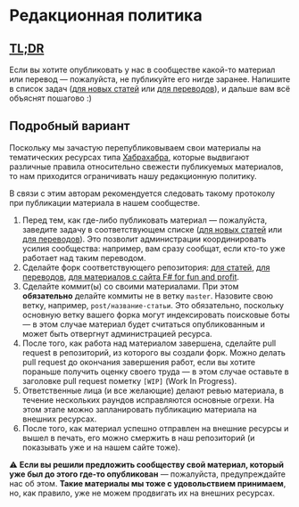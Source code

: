Редакционная политика
=====================

[TL;DR][tldr]
-------------

Если вы хотите опубликовать у нас в сообществе какой-то материал или перевод —
пожалуйста, не публикуйте его нигде заранее. Напишите в список задач ([для новых
статей][fsharplangru-issues] или [для переводов][translations-issues]), и дальше
вам всё объяснят пошагово :)

Подробный вариант
-----------------

Поскольку мы зачастую перепубликовываем свои материалы на тематических ресурсах
типа [Хабрахабра][habrahabr], которые выдвигают различные правила относительно
свежести публикуемых материалов, то нам приходится ограничивать нашу
редакционную политику.

В связи с этим авторам рекомендуется следовать такому протоколу при публикации
материала в нашем сообществе.

1. Перед тем, как где-либо публиковать материал — пожалуйста, заведите задачу в
   соответствующем списке ([для новых статей][fsharplangru-issues] или [для
   переводов][translations-issues]). Это позволит администрации координировать
   усилия сообщества: например, вам сразу сообщат, если кто-то уже работает над
   таким переводом.
2. Сделайте форк соответствующего репозитория: [для статей][fsharplangru], [для
   переводов][translations], [для материалов с сайта F# for fun and
   profit][fsffap].
3. Сделайте коммит(ы) со своими материалами. При этом **обязательно** делайте
   коммиты не в ветку `master`. Назовите свою ветку, например,
   `post/название-статьи`. Это обязательно, поскольку основную ветку вашего
   форка могут индексировать поисковые боты — в этом случае материал будет
   считаться опубликованным и может быть отвергнут администрацией ресурса.
4. После того, как работа над материалом завершена, сделайте pull request в
   репозиторий, из которого вы создали форк. Можно делать pull request до
   окончания завершения работ, если вы хотите пораньше получить оценку своего
   труда — в этом случае оставьте в заголовке pull request пометку `[WIP]` (Work
   In Progress).
5. Ответственные лица (и все желающие) делают ревью материала, в течение
   нескольких раундов исправляются основные огрехи. На этом этапе можно
   запланировать публикацию материала на внешних ресурсах.
6. После того, как материал успешно отправлен на внешние ресурсы и вышел в
   печать, его можно смержить в наш репозиторий (и показывать уже и на нашем
   сайте тоже).

⚠ **Если вы решили предложить сообществу свой материал, который уже был до этого
где-то опубликован** — пожалуйста, предупреждайте нас об этом. **Такие материалы
мы тоже с удовольствием принимаем**, но, как правило, уже не можем продвигать их
на внешних ресурсах.

[fsffap]: https://github.com/fsharplang-ru/fsharpforfunandprofit.gitbook
[fsharplangru]: https://github.com/fsharplang-ru/fsharplang.ru
[fsharplangru-issues]: https://github.com/fsharplang-ru/fsharplang.ru/issues
[habrahabr]: https://habrahabr.ru/
[tldr]: https://ru.wikipedia.org/wiki/TL;DR
[translations]: https://github.com/fsharplang-ru/translations
[translations-issues]: https://github.com/fsharplang-ru/translations/issues
